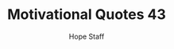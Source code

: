 ---
image: /assets/img/mq/mq_43_thoreau.png
title: Motivational Quotes 43
categories:
  - Motivational Quotes
author: Hope Staff
notes: Motivational Quotes 43
embed: >-
  EMBED_GOES_HERE
transcript: >-
  SOME LINES OF TEXT START HERE
---